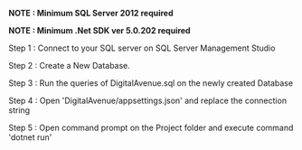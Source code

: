 **NOTE : Minimum SQL Server 2012 required**

**NOTE : Minimum .Net SDK ver 5.0.202 required**

Step 1 : Connect to your SQL server on SQL Server Management Studio

Step 2 : Create a New Database.

Step 3 : Run the queries of DigitalAvenue.sql on the newly created Database

Step 4 : Open 'DigitalAvenue/appsettings.json' and replace the connection string

Step 5 : Open command prompt on the Project folder and execute command 'dotnet run'
